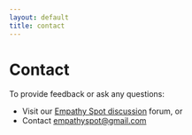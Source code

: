 ```yaml
---
layout: default
title: contact
---
```

# Contact

To provide feedback or ask any questions:
* Visit our [Empathy Spot discussion](https://www.loomio.org/g/CtW4A2KG/empathy-spot-discussion) forum, or
* Contact [empathyspot@gmail.com](mailto:empathyspot@gmail.com)
